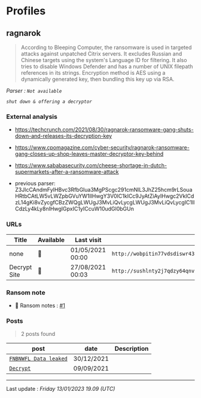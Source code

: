# Profiles

## **ragnarok**

> According to Bleeping Computer, the ransomware is used in targeted attacks against unpatched Citrix servers. It excludes Russian and Chinese targets using the system's Language ID for filtering. It also tries to disable Windows Defender and has a number of UNIX filepath references in its strings. Encryption method is AES using a dynamically generated key, then bundling this key up via RSA.

_Parser : `Not available`_

_`shut down & offering a decryptor`_

### External analysis
- https://techcrunch.com/2021/08/30/ragnarok-ransomware-gang-shuts-down-and-releases-its-decryption-key

- https://www.cpomagazine.com/cyber-security/ragnarok-ransomware-gang-closes-up-shop-leaves-master-decryptor-key-behind

- https://www.sababasecurity.com/cheese-shortage-in-dutch-supermarkets-after-a-ransomware-attack

- previous parser: Z3JlcCAndmFyIHBvc3RfbGlua3MgPScgc291cmNlL3JhZ25hcm9rLSouaHRtbCAtLW5vLWZpbGVuYW1lIHwgY3V0IC1kICc9JyAtZiAyIHwgc2VkICdzL14gKi8vZycgfCBzZWQgLWUgJ3MvLiQvLycgLWUgJ3MvLiQvLycgIC1lICdzLy4kLy8nIHwgIGpxIC1yICcuW10udGl0bGUn

### URLs
| Title | Available | Last visit | fqdn | Screenshot 
|---|---|---|---|---|
| none | 🔴 | 01/05/2021 00:00 | `http://wobpitin77vdsdiswr43duntv6eqw4rvphedutpaxycjdie6gg3binad.onion` | ❌ | 
| Decrypt Site | 🔴 | 27/08/2021 00:03 | `http://sushlnty2j7qdzy64qnvyb6ajkwg7resd3p6agc2widnawodtcedgjid.onion` | ❌ | 


### Ransom note
* 📝 Ransom notes :  <a href="/ransomware_notes/ragnarok/ragnarok.txt" target=_blank>#1</a> 

### Posts

> 2 posts found

| post | date | Description
|---|---|---|
| [`FNBNWFL Data leaked`](https://google.com/search?q=FNBNWFL+Data+leaked) | 30/12/2021 |   |
| [`Decrypt`](https://google.com/search?q=Decrypt) | 09/09/2021 |   |

 --- 


Last update : _Friday 13/01/2023 19.09 (UTC)_
